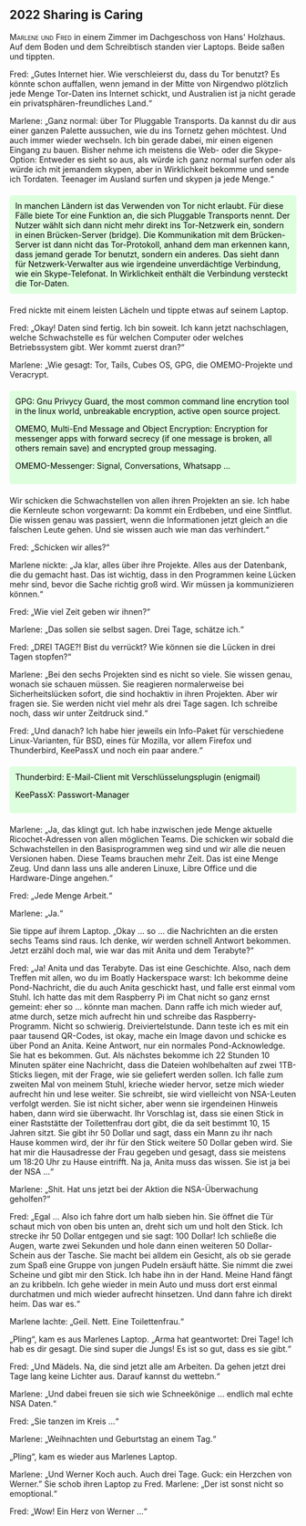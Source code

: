 ## **2022** Sharing is Caring

<span style="font-variant:small-caps;">Marlene und Fred</span> in einem Zimmer im Dachgeschoss von Hans' Holzhaus.
Auf dem Boden und dem Schreibtisch standen vier Laptops.
Beide saßen und tippten.

Fred: „Gutes Internet hier.
Wie verschleierst du, dass du Tor benutzt?
Es könnte schon auffallen, wenn jemand in der Mitte von Nirgendwo plötzlich jede Menge Tor-Daten ins Internet schickt, und Australien ist ja nicht gerade ein privatsphären-freundliches Land.“

Marlene: „Ganz normal: über Tor Pluggable Transports.
Da kannst du dir aus einer ganzen Palette aussuchen, wie du ins Tornetz gehen möchtest.
Und auch immer wieder wechseln.
Ich bin gerade dabei, mir einen eigenen Eingang zu bauen.
Bisher nehme ich meistens die Web- oder die Skype-Option: Entweder es sieht so aus, als würde ich ganz normal surfen oder als würde ich mit jemandem skypen, aber in Wirklichkeit bekomme und sende ich Tordaten.
Teenager im Ausland surfen und skypen ja jede Menge.“
<div style="background-color: #dfd; color: black; padding: 10px; margin: 20px 0; border-radius: 5px;">
In manchen Ländern ist das Verwenden von Tor nicht erlaubt.
Für diese Fälle biete Tor eine Funktion an, die sich Pluggable Transports nennt.
Der Nutzer wählt sich dann nicht mehr direkt ins Tor-Netzwerk ein, sondern in einen Brücken-Server (bridge).
Die Kommunikation mit dem Brücken-Server ist dann nicht das Tor-Protokoll, anhand dem man erkennen kann, dass jemand gerade Tor benutzt, sondern ein anderes.
Das sieht dann für Netzwerk-Verwalter aus wie irgendeine unverdächtige Verbindung, wie ein Skype-Telefonat.
In Wirklichkeit enthält die Verbindung versteckt die Tor-Daten.
</div>

Fred nickte mit einem leisten Lächeln und tippte etwas auf seinem Laptop.

Fred: „Okay!
Daten sind fertig.
Ich bin soweit.
Ich kann jetzt nachschlagen, welche Schwachstelle es für welchen Computer oder welches Betriebssystem gibt.
Wer kommt zuerst dran?“

Marlene: „Wie gesagt: Tor, Tails, Cubes OS, GPG, die OMEMO-Projekte und Veracrypt.
<div style="background-color: #dfd; color: black; padding: 10px; margin: 20px 0; border-radius: 5px;">
GPG: Gnu Privycy Guard, the most common command line encrytion tool in the linux world, unbreakable encryption, active open source project.

OMEMO, Multi-End Message and Object Encryption: Encryption for messenger apps with forward secrecy (if one message is broken, all others remain save) and encrypted group messaging.

OMEMO-Messenger: Signal, Conversations, Whatsapp ...
</div>
Wir schicken die Schwachstellen von allen ihren Projekten an sie.
Ich habe die Kernleute schon vorgewarnt: 
Da kommt ein Erdbeben, und eine Sintflut.
Die wissen genau was passiert, wenn die Informationen jetzt gleich an die falschen Leute gehen.
Und sie wissen auch wie man das verhindert.“

Fred: „Schicken wir alles?“

Marlene nickte: „Ja klar, alles über ihre Projekte.
Alles aus der Datenbank, die du gemacht hast.
Das ist wichtig, dass in den Programmen keine Lücken mehr sind, bevor die Sache richtig groß wird.
Wir müssen ja kommunizieren können.“

Fred: „Wie viel Zeit geben wir ihnen?“

Marlene: „Das sollen sie selbst sagen.
Drei Tage, schätze ich.“

Fred: „DREI TAGE?!
Bist du verrückt?
Wie können sie die Lücken in drei Tagen stopfen?“

Marlene: „Bei den sechs Projekten sind es nicht so viele.
Sie wissen genau, wonach sie schauen müssen.
Sie reagieren normalerweise bei Sicherheitslücken sofort, die sind hochaktiv in ihren Projekten.
Aber wir fragen sie.
Sie werden nicht viel mehr als drei Tage sagen.
Ich schreibe noch, dass wir unter Zeitdruck sind.“

Fred: „Und danach?
Ich habe hier jeweils ein Info-Paket für verschiedene Linux-Varianten, für BSD, eines für Mozilla, vor allem Firefox und Thunderbird, KeePassX und noch ein paar andere.“

<div style="background-color: #dfd; color: black; padding: 10px; margin: 20px 0; border-radius: 5px;">
Thunderbird: E-Mail-Client mit Verschlüsselungsplugin (enigmail)

KeePassX: Passwort-Manager
</div>

Marlene: „Ja, das klingt gut.
Ich habe inzwischen jede Menge aktuelle Ricochet-Adressen von allen möglichen Teams.
Die schicken wir sobald die Schwachstellen in den Basisprogrammen weg sind und wir alle die neuen Versionen haben.
Diese Teams brauchen mehr Zeit.
Das ist eine Menge Zeug.
Und dann lass uns alle anderen Linuxe, Libre Office und die Hardware-Dinge angehen.“

Fred: „Jede Menge Arbeit.“

Marlene: „Ja.“

Sie tippe auf ihrem Laptop.
„Okay ... so ... die Nachrichten an die ersten sechs Teams sind raus.
Ich denke, wir werden schnell Antwort bekommen.
Jetzt erzähl doch mal, wie war das mit Anita und dem Terabyte?“

Fred: „Ja!
Anita und das Terabyte.
Das ist eine Geschichte.
Also, nach dem Treffen mit allen, wo du im Boatly Hackerspace warst:
Ich bekomme deine Pond-Nachricht, die du auch Anita geschickt hast, und falle erst einmal vom Stuhl.
Ich hatte das mit dem Raspberry Pi im Chat nicht so ganz ernst gemeint: eher so ... könnte man machen.
Dann raffe ich mich wieder auf, atme durch, setze mich aufrecht hin und schreibe das Raspberry-Programm.
Nicht so schwierig.
Dreiviertelstunde.
Dann teste ich es mit ein paar tausend QR-Codes, ist okay, mache ein Image davon und schicke es über Pond an Anita.
Keine Antwort, nur ein normales Pond-Acknowledge.
Sie hat es bekommen.
Gut.
Als nächstes bekomme ich 22 Stunden 10 Minuten später eine Nachricht, dass die Dateien wohlbehalten auf zwei 1TB-Sticks liegen, mit der Frage, wie sie geliefert werden sollen.
Ich falle zum zweiten Mal von meinem Stuhl, krieche wieder hervor, setze mich wieder aufrecht hin und lese weiter.
Sie schreibt, sie wird vielleicht von NSA-Leuten verfolgt werden.
Sie ist nicht sicher, aber wenn sie irgendeinen Hinweis haben, dann wird sie überwacht.
Ihr Vorschlag ist, dass sie einen Stick in einer Raststätte der Toilettenfrau dort gibt, die da seit bestimmt 10, 15 Jahren sitzt.
Sie gibt ihr 50 Dollar und sagt, dass ein Mann zu ihr nach Hause kommen wird, der ihr für den Stick weitere 50 Dollar geben wird.
Sie hat mir die Hausadresse der Frau gegeben und gesagt, dass sie meistens um 18:20 Uhr zu Hause eintrifft.
Na ja, Anita muss das wissen.
Sie ist ja bei der NSA ...“

Marlene: „Shit.
Hat uns jetzt bei der Aktion die NSA-Überwachung geholfen?“

Fred: „Egal ...
Also ich fahre dort um halb sieben hin.
Sie öffnet die Tür schaut mich von oben bis unten an, dreht sich um und holt den Stick.
Ich strecke ihr 50 Dollar entgegen und sie sagt: 100 Dollar!
Ich schließe die Augen, warte zwei Sekunden und hole dann einen weiteren 50 Dollar-Schein aus der Tasche.
Sie macht bei alldem ein Gesicht, als ob sie gerade zum Spaß eine Gruppe von jungen Pudeln ersäuft hätte.
Sie nimmt die zwei Scheine und gibt mir den Stick.
Ich habe ihn in der Hand.
Meine Hand fängt an zu kribbeln.
Ich gehe wieder in mein Auto und muss dort erst einmal durchatmen und mich wieder aufrecht hinsetzen.
Und dann fahre ich direkt heim.
Das war es.“

Marlene lachte: „Geil.
Nett.
Eine Toilettenfrau.“

„Pling“, kam es aus Marlenes Laptop.
„Arma hat geantwortet: Drei Tage!
Ich hab es dir gesagt.
Die sind super die Jungs!
Es ist so gut, dass es sie gibt.“

Fred: „Und Mädels.
Na, die sind jetzt alle am Arbeiten.
Da gehen jetzt drei Tage lang keine Lichter aus.
Darauf kannst du wettebn.“

Marlene: „Und dabei freuen sie sich wie Schneekönige ... endlich mal echte NSA Daten.“

Fred: „Sie tanzen im Kreis ...“

Marlene: „Weihnachten und Geburtstag an einem Tag.“

„Pling“, kam es wieder aus Marlenes Laptop.

Marlene: „Und Werner Koch auch.
Auch drei Tage.
Guck: ein Herzchen von Werner.”
Sie schob ihren Laptop zu Fred.
Marlene: „Der ist sonst nicht so emoptional.“

Fred: „Wow!
Ein Herz von Werner ...“
